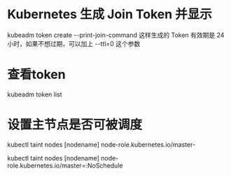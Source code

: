 # Kubernetes 生成 Join Token 并显示
kubeadm token create --print-join-command
这样生成的 Token 有效期是 24 小时，如果不想过期，可以加上 --ttl=0 这个参数

# 查看token
kubeadm token list

# 设置主节点是否可被调度
kubectl taint nodes [nodename] node-role.kubernetes.io/master-

kubectl taint nodes [nodename] node-role.kubernetes.io/master=:NoSchedule